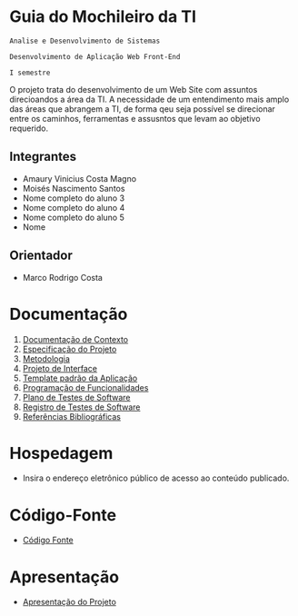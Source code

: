 # Guia do Mochileiro da TI

`Analise e Desenvolvimento de Sistemas`

`Desenvolvimento de Aplicação Web Front-End`


`I semestre`

O projeto trata do desenvolvimento de um Web Site com assuntos direcioandos a área da
TI. A necessidade de um entendimento mais amplo das áreas que abrangem a TI, de forma
qeu seja possível se direcionar entre os caminhos, ferramentas e assusntos que levam 
ao objetivo requerido.

## Integrantes

* Amaury Vinicius Costa Magno
* Moisés Nascimento Santos
* Nome completo do aluno 3
* Nome completo do aluno 4
* Nome completo do aluno 5
* Nome

## Orientador

* Marco Rodrigo Costa

# Documentação

<ol>
<li><a href="documentos/01-Documentação de Contexto.md"> Documentação de Contexto</a></li>
<li><a href="documentos/02-Especificação do Projeto.md"> Especificação do Projeto</a></li>
<li><a href="documentos/03-Metodologia.md"> Metodologia</a></li>
<li><a href="documentos/04-Projeto de Interface.md"> Projeto de Interface</a></li>
<li><a href="documentos/05-Template padrão da Aplicação.md"> Template padrão da Aplicação</a></li>
<li><a href="documentos/06-Programação de Funcionalidades.md"> Programação de Funcionalidades</a></li>
<li><a href="documentos/07-Plano de Testes de Software.md"> Plano de Testes de Software</a></li>
<li><a href="documentos/08-Registro de Testes de Software.md"> Registro de Testes de Software</a></li>
<li><a href="documentos/09-Referências.md"> Referências Bibliográficas</a></li>
</ol>

# Hospedagem

* Insira o endereço eletrônico público de acesso ao conteúdo publicado. 

# Código-Fonte

* <a href="codigo-fonte/README.md">Código Fonte</a>

# Apresentação

* <a href="apresentacao/README.md">Apresentação do Projeto</a>
